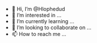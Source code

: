 - 👋 Hi, I’m @Hlophedud
- 👀 I’m interested in ...
- 🌱 I’m currently learning ...
- 💞️ I’m looking to collaborate on ...
- 📫 How to reach me ...

<!---
Hlophedud/Hlophedud is a ✨star special ✨ repository because its `README.md` (this file) appears on your GitHub profile.
You can click the Preview link to take a look at your changes.
---> 
